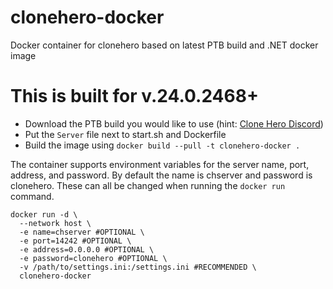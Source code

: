 # clonehero-docker
Docker container for clonehero based on latest PTB build and .NET docker image

# This is built for v.24.0.2468+

- Download the PTB build you would like to use (hint: [Clone Hero Discord](https://discord.gg/Hsn4Cgu))
- Put the `Server` file next to start.sh and Dockerfile
- Build the image using `docker build --pull -t clonehero-docker .`

The container supports environment variables for the server name, port, address, and password. By default the name is chserver and password is clonehero. These can all be changed when running the `docker run` command.

```
docker run -d \
  --network host \
  -e name=chserver #OPTIONAL \
  -e port=14242 #OPTIONAL \
  -e address=0.0.0.0 #OPTIONAL \
  -e password=clonehero #OPTIONAL \
  -v /path/to/settings.ini:/settings.ini #RECOMMENDED \
  clonehero-docker
```
